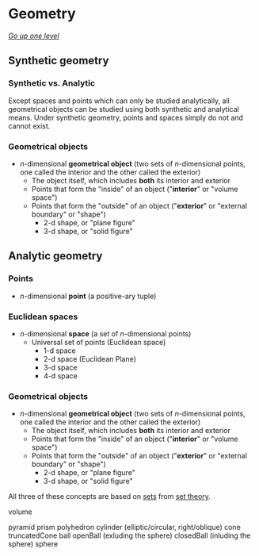 # Geometry

[_Go up one level_](../readme.md)

## Synthetic geometry

### Synthetic vs. Analytic

Except spaces and points which can only be studied analytically, all geometrical objects can be studied using both synthetic and analytical means. Under synthetic geometry, points and spaces simply do not and cannot exist.

### Geometrical objects

- $n$-dimensional **geometrical object** (two sets of $n$-dimensional points, one called the interior and the other called the exterior)
  - The object itself, which includes **both** its interior and exterior
  - Points that form the "inside" of an object ("**interior**" or "volume space")
  - Points that form the "outside" of an object ("**exterior**" or "external boundary" or "shape")
    - 2-d shape, or "plane figure"
    - 3-d shape, or "solid figure"

## Analytic geometry

### Points

- $n$-dimensional **point** (a positive-ary tuple)

### Euclidean spaces

- $n$-dimensional **space** (a set of $n$-dimensional points)
  - Universal set of points (Euclidean space)
    - 1-d space
    - 2-d space (Euclidean Plane)
    - 3-d space
    - 4-d space

### Geometrical objects

- $n$-dimensional **geometrical object** (two sets of $n$-dimensional points, one called the interior and the other called the exterior)
  - The object itself, which includes **both** its interior and exterior
  - Points that form the "inside" of an object ("**interior**" or "volume space")
  - Points that form the "outside" of an object ("**exterior**" or "external boundary" or "shape")
    - 2-d shape, or "plane figure"
    - 3-d shape, or "solid figure"

All three of these concepts are based on [sets](../settheory/Set.java) from [set theory](../settheory/readme.md).

volume

pyramid
prism
polyhedron
cylinder (elliptic/circular, right/oblique)
cone
truncatedCone
ball
openBall (exluding the sphere)
closedBall (inluding the sphere)
sphere
